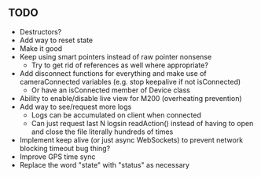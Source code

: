 ## TODO
- Destructors?
- Add way to reset state
- Make it good
- Keep using smart pointers instead of raw pointer nonsense
  - Try to get rid of references as well where appropriate?
- Add disconnect functions for everything and make use of cameraConnected variables (e.g. stop keepalive if not isConnected)
  - Or have an isConnected member of Device class
- Ability to enable/disable live view for M200 (overheating prevention)
- Add way to see/request more logs
  - Logs can be accumulated on client when connected
  - Can just request last N logsin readAction() instead of having to open and close the file literally hundreds of times
- Implement keep alive (or just async WebSockets) to prevent network blocking timeout bug thing?
- Improve GPS time sync
- Replace the word "state" with "status" as necessary